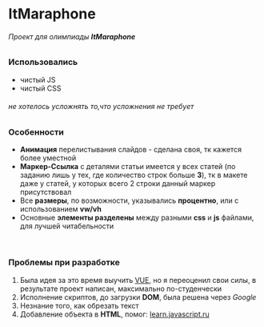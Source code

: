 # ItMaraphone
###### Проект для олимпиады ***ItMaraphone***

### Использовались

- чистый JS
- чистый CSS

###### не хотелось усложнять то,что усложнения не требует

### Особенности
- **Анимация** перелистывания слайдов - сделана своя, 
тк кажется более уместной
- **Маркер-Ссылка** с деталями статьи имеется у всех статей 
(по заданию лишь у тех, где количество строк больше **3**),
тк в макете даже у статей, у которых всего 2 строки данный маркер присутствовал
- Все **размеры**, по возможности, указывались **процентно**, 
или с использованием **vw/vh**
- Основные **элементы разделены** между разными **css** и **js** файлами, 
для лучшей читабельности

<br/>

### Проблемы при разработке
1. Была идея за это время выучить [VUE](VUE), но я переоценил свои силы, 
в результате проект написан, максимально по-студенчески
2. Исполнение скриптов, до загрузки **DOM**, была решена через *Google*
3. Незнание того, как обрезать текст
4. Добавление объекта в **HTML**, помог:
[learn.javascript.ru](JSru)




[VUE]: https://ru.vuejs.org/index.html
[JSru]: https://learn.javascript.ru/modifying-document